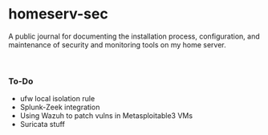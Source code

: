 # homeserv-sec

A public journal for documenting the installation process, configuration, and maintenance of security and monitoring tools on my home server.

<br>

### To-Do
- ufw local isolation rule
- Splunk-Zeek integration
- Using Wazuh to patch vulns in Metasploitable3 VMs
- Suricata stuff
